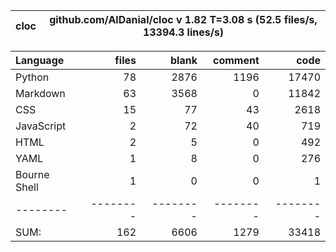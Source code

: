 cloc|github.com/AlDanial/cloc v 1.82  T=3.08 s (52.5 files/s, 13394.3 lines/s)
--- | ---

Language|files|blank|comment|code
:-------|-------:|-------:|-------:|-------:
Python|78|2876|1196|17470
Markdown|63|3568|0|11842
CSS|15|77|43|2618
JavaScript|2|72|40|719
HTML|2|5|0|492
YAML|1|8|0|276
Bourne Shell|1|0|0|1
--------|--------|--------|--------|--------
SUM:|162|6606|1279|33418
